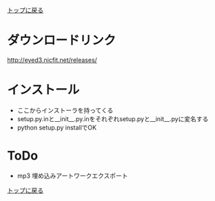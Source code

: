 [トップに戻る](../index.md)

# ダウンロードリンク
http://eyed3.nicfit.net/releases/

# インストール
- ここからインストーラを持ってくる
- setup.py.inと__init__.py.inをそれぞれsetup.pyと__init__.pyに変名する
- python setup.py installでOK

# ToDo
- mp3 埋め込みアートワークエクスポート

[トップに戻る](../index.md)
